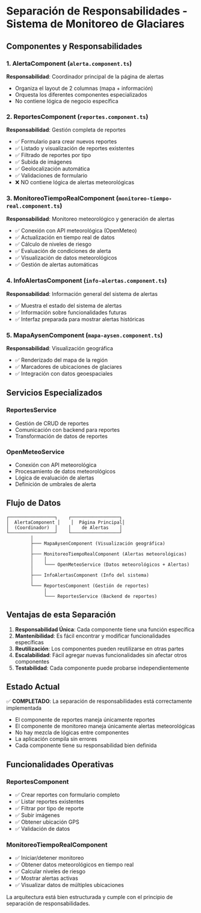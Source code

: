 # Separación de Responsabilidades - Sistema de Monitoreo de Glaciares

## Componentes y Responsabilidades

### 1. AlertaComponent (`alerta.component.ts`)
**Responsabilidad**: Coordinador principal de la página de alertas
- Organiza el layout de 2 columnas (mapa + información)
- Orquesta los diferentes componentes especializados
- No contiene lógica de negocio específica

### 2. ReportesComponent (`reportes.component.ts`)
**Responsabilidad**: Gestión completa de reportes
- ✅ Formulario para crear nuevos reportes
- ✅ Listado y visualización de reportes existentes
- ✅ Filtrado de reportes por tipo
- ✅ Subida de imágenes
- ✅ Geolocalización automática
- ✅ Validaciones de formulario
- ❌ NO contiene lógica de alertas meteorológicas

### 3. MonitoreoTiempoRealComponent (`monitoreo-tiempo-real.component.ts`)
**Responsabilidad**: Monitoreo meteorológico y generación de alertas
- ✅ Conexión con API meteorológica (OpenMeteo)
- ✅ Actualización en tiempo real de datos
- ✅ Cálculo de niveles de riesgo
- ✅ Evaluación de condiciones de alerta
- ✅ Visualización de datos meteorológicos
- ✅ Gestión de alertas automáticas

### 4. InfoAlertasComponent (`info-alertas.component.ts`)
**Responsabilidad**: Información general del sistema de alertas
- ✅ Muestra el estado del sistema de alertas
- ✅ Información sobre funcionalidades futuras
- ✅ Interfaz preparada para mostrar alertas históricas

### 5. MapaAysenComponent (`mapa-aysen.component.ts`)
**Responsabilidad**: Visualización geográfica
- ✅ Renderizado del mapa de la región
- ✅ Marcadores de ubicaciones de glaciares
- ✅ Integración con datos geoespaciales

## Servicios Especializados

### ReportesService
- Gestión de CRUD de reportes
- Comunicación con backend para reportes
- Transformación de datos de reportes

### OpenMeteoService  
- Conexión con API meteorológica
- Procesamiento de datos meteorológicos
- Lógica de evaluación de alertas
- Definición de umbrales de alerta

## Flujo de Datos

```
┌─────────────────┐    ┌──────────────────┐
│  AlertaComponent │    │  Página Principal│
│  (Coordinador)  │    │    de Alertas    │
└─────────────────┘    └──────────────────┘
         │
         ├─── MapaAysenComponent (Visualización geográfica)
         │
         ├─── MonitoreoTiempoRealComponent (Alertas meteorológicas)
         │    │
         │    └─── OpenMeteoService (Datos meteorológicos + Alertas)
         │
         ├─── InfoAlertasComponent (Info del sistema)
         │
         └─── ReportesComponent (Gestión de reportes)
              │
              └─── ReportesService (Backend de reportes)
```

## Ventajas de esta Separación

1. **Responsabilidad Única**: Cada componente tiene una función específica
2. **Mantenibilidad**: Es fácil encontrar y modificar funcionalidades específicas
3. **Reutilización**: Los componentes pueden reutilizarse en otras partes
4. **Escalabilidad**: Fácil agregar nuevas funcionalidades sin afectar otros componentes
5. **Testabilidad**: Cada componente puede probarse independientemente

## Estado Actual

✅ **COMPLETADO**: La separación de responsabilidades está correctamente implementada
- El componente de reportes maneja únicamente reportes
- El componente de monitoreo maneja únicamente alertas meteorológicas
- No hay mezcla de lógicas entre componentes
- La aplicación compila sin errores
- Cada componente tiene su responsabilidad bien definida

## Funcionalidades Operativas

### ReportesComponent
- ✅ Crear reportes con formulario completo
- ✅ Listar reportes existentes
- ✅ Filtrar por tipo de reporte
- ✅ Subir imágenes
- ✅ Obtener ubicación GPS
- ✅ Validación de datos

### MonitoreoTiempoRealComponent
- ✅ Iniciar/detener monitoreo
- ✅ Obtener datos meteorológicos en tiempo real
- ✅ Calcular niveles de riesgo
- ✅ Mostrar alertas activas
- ✅ Visualizar datos de múltiples ubicaciones

La arquitectura está bien estructurada y cumple con el principio de separación de responsabilidades.
